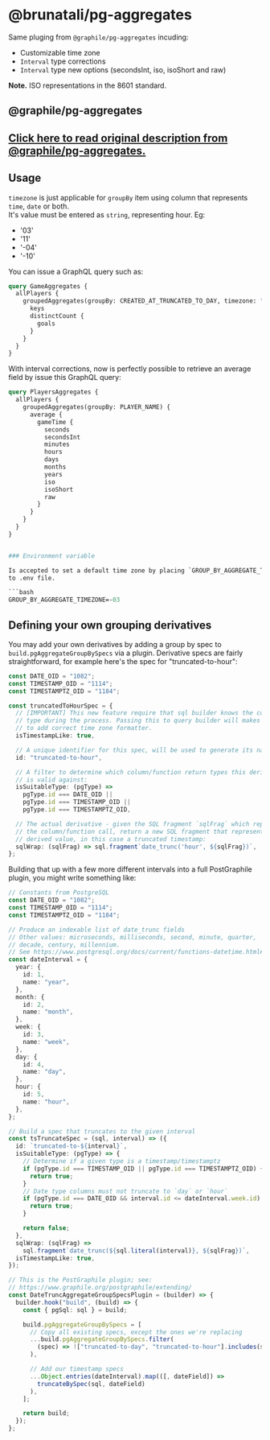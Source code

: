 # @brunatali/pg-aggregates

Same pluging from `@graphile/pg-aggregates` incuding:

- Customizable time zone
- `Interval` type corrections
- `Interval` type new options (secondsInt, iso, isoShort and raw)

**Note.** ISO representations in the 8601 standard.

## @graphile/pg-aggregates

## [Click here to read original description from @graphile/pg-aggregates.](https://github.com/graphile/pg-aggregates)

## Usage

`timezone` is just applicable for `groupBy` item using column that represents
`time`, `date` or both.  
It's value must be entered as `string`, representing hour. Eg:

- '03'
- '11'
- '-04'
- '-10'

You can issue a GraphQL query such as:

```graphql
query GameAggregates {
  allPlayers {
    groupedAggregates(groupBy: CREATED_AT_TRUNCATED_TO_DAY, timezone: "03") {
      keys
      distinctCount {
        goals
      }
    }
  }
}
```

With interval corrections, now is perfectly possible to retrieve an average
field by issue this GraphQL query:

````graphql
query PlayersAggregates {
  allPlayers {
    groupedAggregates(groupBy: PLAYER_NAME) {
      average {
        gameTime {
          seconds
          secondsInt
          minutes
          hours
          days
          months
          years
          iso
          isoShort
          raw
        }
      }
    }
  }
}


### Environment variable

Is accepted to set a default time zone by placing `GROUP_BY_AGGREGATE_TIMEZONE`
to .env file.

```bash
GROUP_BY_AGGREGATE_TIMEZONE=-03
````

## Defining your own grouping derivatives

You may add your own derivatives by adding a group by spec to
`build.pgAggregateGroupBySpecs` via a plugin. Derivative specs are fairly
straightforward, for example here's the spec for "truncated-to-hour":

```ts
const DATE_OID = "1082";
const TIMESTAMP_OID = "1114";
const TIMESTAMPTZ_OID = "1184";

const truncatedToHourSpec = {
  // [IMPORTANT] This new feature require that sql builder knows the column
  // type during the process. Passing this to query builder will makes the engine
  // to add correct time zone formatter.
  isTimestampLike: true,

  // A unique identifier for this spec, will be used to generate its name:
  id: "truncated-to-hour",

  // A filter to determine which column/function return types this derivative
  // is valid against:
  isSuitableType: (pgType) =>
    pgType.id === DATE_OID ||
    pgType.id === TIMESTAMP_OID ||
    pgType.id === TIMESTAMPTZ_OID,

  // The actual derivative - given the SQL fragment `sqlFrag` which represents
  // the column/function call, return a new SQL fragment that represents the
  // derived value, in this case a truncated timestamp:
  sqlWrap: (sqlFrag) => sql.fragment`date_trunc('hour', ${sqlFrag})`,
};
```

Building that up with a few more different intervals into a full PostGraphile
plugin, you might write something like:

```ts
// Constants from PostgreSQL
const DATE_OID = "1082";
const TIMESTAMP_OID = "1114";
const TIMESTAMPTZ_OID = "1184";

// Produce an indexable list of date_trunc fields
// Other values: microseconds, milliseconds, second, minute, quarter,
// decade, century, millennium.
// See https://www.postgresql.org/docs/current/functions-datetime.html#FUNCTIONS-DATETIME-TRUNC
const dateInterval = {
  year: {
    id: 1,
    name: "year",
  },
  month: {
    id: 2,
    name: "month",
  },
  week: {
    id: 3,
    name: "week",
  },
  day: {
    id: 4,
    name: "day",
  },
  hour: {
    id: 5,
    name: "hour",
  },
};

// Build a spec that truncates to the given interval
const tsTruncateSpec = (sql, interval) => ({
  id: `truncated-to-${interval}`,
  isSuitableType: (pgType) => {
    // Determine if a given type is a timestamp/timestamptz
    if (pgType.id === TIMESTAMP_OID || pgType.id === TIMESTAMPTZ_OID) {
      return true;
    }
    // Date type columns must not truncate to `day` or `hour`
    if (pgType.id === DATE_OID && interval.id <= dateInterval.week.id) {
      return true;
    }

    return false;
  },
  sqlWrap: (sqlFrag) =>
    sql.fragment`date_trunc(${sql.literal(interval)}, ${sqlFrag})`,
  isTimestampLike: true,
});

// This is the PostGraphile plugin; see:
// https://www.graphile.org/postgraphile/extending/
const DateTruncAggregateGroupSpecsPlugin = (builder) => {
  builder.hook("build", (build) => {
    const { pgSql: sql } = build;

    build.pgAggregateGroupBySpecs = [
      // Copy all existing specs, except the ones we're replacing
      ...build.pgAggregateGroupBySpecs.filter(
        (spec) => !["truncated-to-day", "truncated-to-hour"].includes(spec.id)
      ),

      // Add our timestamp specs
      ...Object.entries(dateInterval).map(([, dateField]) =>
        truncateBySpec(sql, dateField)
      ),
    ];

    return build;
  });
};
```
